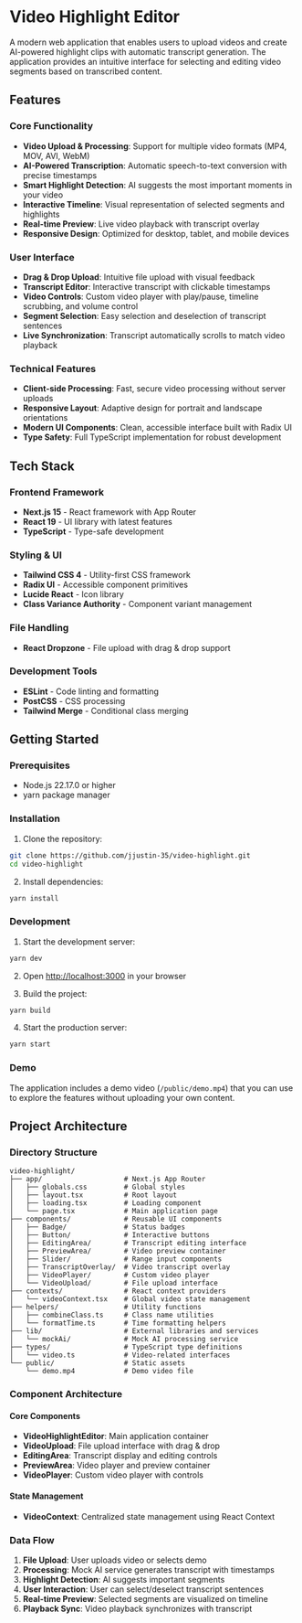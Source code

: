 # Video Highlight Editor

A modern web application that enables users to upload videos and create AI-powered highlight clips with automatic transcript generation. The application provides an intuitive interface for selecting and editing video segments based on transcribed content.

## Features

### Core Functionality
- **Video Upload & Processing**: Support for multiple video formats (MP4, MOV, AVI, WebM)
- **AI-Powered Transcription**: Automatic speech-to-text conversion with precise timestamps
- **Smart Highlight Detection**: AI suggests the most important moments in your video
- **Interactive Timeline**: Visual representation of selected segments and highlights
- **Real-time Preview**: Live video playback with transcript overlay
- **Responsive Design**: Optimized for desktop, tablet, and mobile devices

### User Interface
- **Drag & Drop Upload**: Intuitive file upload with visual feedback
- **Transcript Editor**: Interactive transcript with clickable timestamps
- **Video Controls**: Custom video player with play/pause, timeline scrubbing, and volume control
- **Segment Selection**: Easy selection and deselection of transcript sentences
- **Live Synchronization**: Transcript automatically scrolls to match video playback

### Technical Features
- **Client-side Processing**: Fast, secure video processing without server uploads
- **Responsive Layout**: Adaptive design for portrait and landscape orientations
- **Modern UI Components**: Clean, accessible interface built with Radix UI
- **Type Safety**: Full TypeScript implementation for robust development

## Tech Stack

### Frontend Framework
- **Next.js 15** - React framework with App Router
- **React 19** - UI library with latest features
- **TypeScript** - Type-safe development

### Styling & UI
- **Tailwind CSS 4** - Utility-first CSS framework
- **Radix UI** - Accessible component primitives
- **Lucide React** - Icon library
- **Class Variance Authority** - Component variant management

### File Handling
- **React Dropzone** - File upload with drag & drop support

### Development Tools
- **ESLint** - Code linting and formatting
- **PostCSS** - CSS processing
- **Tailwind Merge** - Conditional class merging


## Getting Started

### Prerequisites
- Node.js 22.17.0 or higher
- yarn package manager

### Installation

1. Clone the repository:
```bash
git clone https://github.com/jjustin-35/video-highlight.git
cd video-highlight
```

2. Install dependencies:
```bash
yarn install
```

### Development

1. Start the development server:
```bash
yarn dev
```

2. Open [http://localhost:3000](http://localhost:3000) in your browser

3. Build the project:
```bash
yarn build
```

4. Start the production server:
```bash
yarn start
```
### Demo
The application includes a demo video (`/public/demo.mp4`) that you can use to explore the features without uploading your own content.

## Project Architecture

### Directory Structure
```
video-highlight/
├── app/                    # Next.js App Router
│   ├── globals.css         # Global styles
│   ├── layout.tsx          # Root layout
│   ├── loading.tsx         # Loading component
│   └── page.tsx            # Main application page
├── components/             # Reusable UI components
│   ├── Badge/              # Status badges
│   ├── Button/             # Interactive buttons
│   ├── EditingArea/        # Transcript editing interface
│   ├── PreviewArea/        # Video preview container
│   ├── Slider/             # Range input components
│   ├── TranscriptOverlay/  # Video transcript overlay
│   ├── VideoPlayer/        # Custom video player
│   └── VideoUpload/        # File upload interface
├── contexts/               # React context providers
│   └── videoContext.tsx    # Global video state management
├── helpers/                # Utility functions
│   ├── combineClass.ts     # Class name utilities
│   └── formatTime.ts       # Time formatting helpers
├── lib/                    # External libraries and services
│   └── mockAi/             # Mock AI processing service
├── types/                  # TypeScript type definitions
│   └── video.ts            # Video-related interfaces
└── public/                 # Static assets
    └── demo.mp4            # Demo video file
```

### Component Architecture

#### Core Components
- **VideoHighlightEditor**: Main application container
- **VideoUpload**: File upload interface with drag & drop
- **EditingArea**: Transcript display and editing controls
- **PreviewArea**: Video player and preview container
- **VideoPlayer**: Custom video player with controls

#### State Management
- **VideoContext**: Centralized state management using React Context

### Data Flow
1. **File Upload**: User uploads video or selects demo
2. **Processing**: Mock AI service generates transcript with timestamps
3. **Highlight Detection**: AI suggests important segments
4. **User Interaction**: User can select/deselect transcript sentences
5. **Real-time Preview**: Selected segments are visualized on timeline
6. **Playback Sync**: Video playback synchronizes with transcript